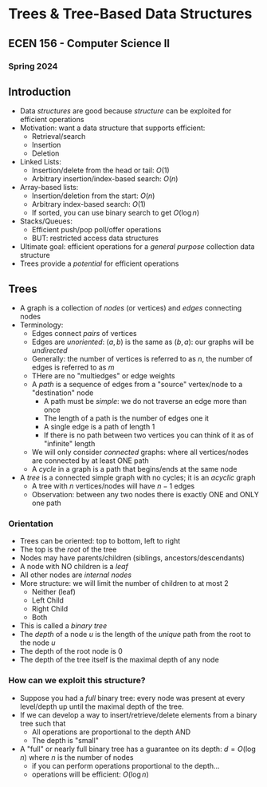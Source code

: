 
# Trees & Tree-Based Data Structures
## ECEN 156 - Computer Science II
### Spring 2024

## Introduction

* Data *structures* are good because *structure* can be exploited for efficient operations
* Motivation: want a data structure that supports efficient:
  * Retrieval/search
  * Insertion
  * Deletion
* Linked Lists:
  * Insertion/delete from the head or tail: $O(1)$
  * Arbitrary insertion/index-based search: $O(n)$
* Array-based lists:
  * Insertion/deletion from the start: $O(n)$
  * Arbitrary index-based search: $O(1)$
  * If sorted, you can use binary search to get $O(\log{n})$
* Stacks/Queues:
  * Efficient push/pop poll/offer operations
  * BUT: restricted access data structures
* Ultimate goal: efficient operations for a *general purpose* collection data structure
* Trees provide a *potential* for efficient operations

## Trees

* A graph is a collection of *nodes* (or vertices) and *edges* connecting nodes
* Terminology:
  * Edges connect *pairs* of vertices
  * Edges are *unoriented*: $(a, b)$ is the same as $(b,a)$: our graphs will be *undirected*
  * Generally: the number of vertices is referred to as $n$, the number of edges is referred to as $m$
  * THere are no "multiedges" or edge weights
  * A *path* is a sequence of edges from a "source" vertex/node to a "destination" node
    * A path must be *simple*: we do not traverse an edge more than once
    * The length of a path is the number of edges one it
    * A single edge is a path of length 1
    * If there is no path between two vertices you can think of it as of "infinite" length
  * We will only consider *connected* graphs: where all vertices/nodes are connected by at least ONE path
  * A *cycle* in a graph is a path that begins/ends at the same node
* A *tree* is a connected simple graph with no cycles; it is an *acyclic* graph
  * A tree with $n$ vertices/nodes will have $n-1$ edges
  * Observation: between any two nodes there is exactly ONE and ONLY one path


### Orientation

* Trees can be oriented: top to bottom, left to right
* The top is the *root* of the tree
* Nodes may have parents/children (siblings, ancestors/descendants)
* A node with NO children is a *leaf*
* All other nodes are *internal nodes*
* More structure: we will limit the number of children to at most 2
  * Neither (leaf)
  * Left Child
  * Right Child
  * Both
* This is called a *binary tree*
* The *depth* of a node $u$ is the length of the *unique* path from the root to the node $u$
* The depth of the root node is 0
* The depth of the tree itself is the maximal depth of any node

### How can we exploit this structure?

* Suppose you had a *full* binary tree: every node was present at every level/depth up until the maximal depth of the tree.
* If we can develop a way to insert/retrieve/delete elements from a binary tree such that
  * All operations are proportional to the depth AND
  * The depth is "small"
* A "full" or nearly full binary tree has a guarantee on its depth: $d = O(\log{n})$ where $n$ is the number of nodes
  * if you can perform operations proportional to the depth...
  * operations will be efficient: $O(\log{n})$









```text













```
